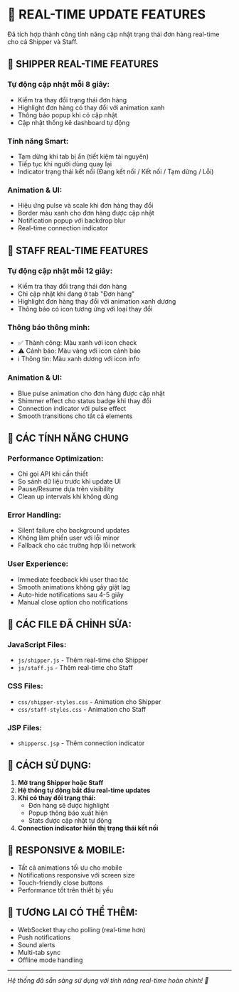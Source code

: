 # 🔄 REAL-TIME UPDATE FEATURES

Đã tích hợp thành công tính năng cập nhật trạng thái đơn hàng real-time cho cả Shipper và Staff.

## 🚚 **SHIPPER REAL-TIME FEATURES**

### **Tự động cập nhật mỗi 8 giây:**
- Kiểm tra thay đổi trạng thái đơn hàng
- Highlight đơn hàng có thay đổi với animation xanh
- Thông báo popup khi có cập nhật
- Cập nhật thống kê dashboard tự động

### **Tính năng Smart:**
- Tạm dừng khi tab bị ẩn (tiết kiệm tài nguyên)
- Tiếp tục khi người dùng quay lại
- Indicator trạng thái kết nối (Đang kết nối / Kết nối / Tạm dừng / Lỗi)

### **Animation & UI:**
- Hiệu ứng pulse và scale khi đơn hàng thay đổi
- Border màu xanh cho đơn hàng được cập nhật
- Notification popup với backdrop blur
- Real-time connection indicator

## 👥 **STAFF REAL-TIME FEATURES**

### **Tự động cập nhật mỗi 12 giây:**
- Kiểm tra thay đổi trạng thái đơn hàng
- Chỉ cập nhật khi đang ở tab "Đơn hàng"
- Highlight đơn hàng thay đổi với animation xanh dương
- Thông báo có icon tương ứng với loại thay đổi

### **Thông báo thông minh:**
- ✅ Thành công: Màu xanh với icon check
- ⚠️ Cảnh báo: Màu vàng với icon cảnh báo  
- ℹ️ Thông tin: Màu xanh dương với icon info

### **Animation & UI:**
- Blue pulse animation cho đơn hàng được cập nhật
- Shimmer effect cho status badge khi thay đổi
- Connection indicator với pulse effect
- Smooth transitions cho tất cả elements

## 🎯 **CÁC TÍNH NĂNG CHUNG**

### **Performance Optimization:**
- Chỉ gọi API khi cần thiết
- So sánh dữ liệu trước khi update UI
- Pause/Resume dựa trên visibility
- Clean up intervals khi không dùng

### **Error Handling:**
- Silent failure cho background updates
- Không làm phiền user với lỗi minor
- Fallback cho các trường hợp lỗi network

### **User Experience:**
- Immediate feedback khi user thao tác
- Smooth animations không gây giật lag
- Auto-hide notifications sau 4-5 giây
- Manual close option cho notifications

## 🔧 **CÁC FILE ĐÃ CHỈNH SỬA:**

### **JavaScript Files:**
- `js/shipper.js` - Thêm real-time cho Shipper
- `js/staff.js` - Thêm real-time cho Staff

### **CSS Files:**
- `css/shipper-styles.css` - Animation cho Shipper
- `css/staff-styles.css` - Animation cho Staff

### **JSP Files:**
- `shippersc.jsp` - Thêm connection indicator

## 🚀 **CÁCH SỬ DỤNG:**

1. **Mở trang Shipper hoặc Staff**
2. **Hệ thống tự động bắt đầu real-time updates**
3. **Khi có thay đổi trạng thái:**
   - Đơn hàng sẽ được highlight
   - Popup thông báo xuất hiện
   - Stats được cập nhật tự động
4. **Connection indicator hiển thị trạng thái kết nối**

## 📱 **RESPONSIVE & MOBILE:**
- Tất cả animations tối ưu cho mobile
- Notifications responsive với screen size
- Touch-friendly close buttons
- Performance tốt trên thiết bị yếu

## 🔮 **TƯƠNG LAI CÓ THỂ THÊM:**
- WebSocket thay cho polling (real-time hơn)
- Push notifications
- Sound alerts
- Multi-tab sync
- Offline mode handling

---
*Hệ thống đã sẵn sàng sử dụng với tính năng real-time hoàn chỉnh! 🎉*
